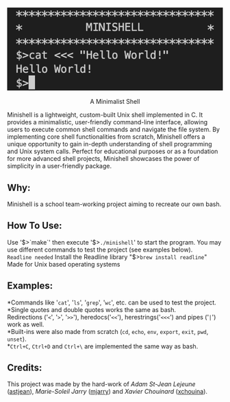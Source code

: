 <div align="center">  
  
![hw](/hw.png)
 </div>
<p align="center">A Minimalist Shell</p>

Minishell is a lightweight, custom-built Unix shell implemented in C. It provides a minimalistic, user-friendly command-line interface, allowing users to execute common shell commands and navigate the file system. By implementing core shell functionalities from scratch, Minishell offers a unique opportunity to gain in-depth understanding of shell programming and Unix system calls. Perfect for educational purposes or as a foundation for more advanced shell projects, Minishell showcases the power of simplicity in a user-friendly package.


## Why:

Minishell is a school team-working project aiming to recreate our own bash.


## How To Use:

Use '$>`make`' then execute '$>`./minishell`' to start the program. You may use different commands to test the project (see examples below).  
`Readline needed` Install the Readline library "$>`brew install readline`"
Made for Unix based operating systems

## Examples:

*Commands like '`cat`', '`ls`', '`grep`', '`wc`', etc. can be used to test the project.<br>
*Single quotes and double quotes works the same as bash.<br>
Redirections ('`<`', '`>`', '`>>`'), heredocs('`<<`'), herestrings('`<<<`') and pipes ('`|`') work as well.<br>
*Built-ins were also made from scratch (`cd`, `echo`, `env`, `export`, `exit`, `pwd`, `unset`).<br>
*`Ctrl+C`, `Ctrl+D` and `Ctrl+\` are implemented the same way as bash.<br>


## Credits:

This project was made by the hard-work of <i>Adam St-Jean Lejeune</i> ([astjean](https://github.com/ast-jean)), <i>Marie-Soleil Jarry</i> ([mjarry](https://github.com/mariejarry)) and 
<i>Xavier Chouinard</i> ([xchouina](https://github.com/xchouina)).
